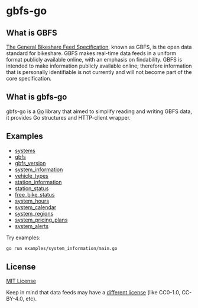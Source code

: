 # gbfs-go

## What is GBFS

[The General Bikeshare Feed Specification][], known as GBFS, is the open data standard for bikeshare. GBFS makes real-time data feeds in a uniform format publicly available online, with an emphasis on findability. GBFS is intended to make information publicly available online; therefore information that is personally identifiable is not currently and will not become part of the core specification.

## What is gbfs-go

gbfs-go is a [Go][] library that aimed to simplify reading and writing GBFS data, it provides Go structures and HTTP-client wrapper.

## Examples

* [systems](https://github.com/chuhlomin/gbfs-go/blob/main/examples/systems/main.go)
* [gbfs](https://github.com/chuhlomin/gbfs-go/blob/main/examples/gbfs/main.go)
* [gbfs_version](https://github.com/chuhlomin/gbfs-go/blob/main/examples/gbfs_version/main.go)
* [system_information](https://github.com/chuhlomin/gbfs-go/blob/main/examples/system_information/main.go)
* [vehicle_types](https://github.com/chuhlomin/gbfs-go/blob/main/examples/vehicle_types/main.go)
* [station_information](https://github.com/chuhlomin/gbfs-go/blob/main/examples/station_information/main.go)
* [station_status](https://github.com/chuhlomin/gbfs-go/blob/main/examples/station_status/main.go)
* [free_bike_status](https://github.com/chuhlomin/gbfs-go/blob/main/examples/free_bike_status/main.go)
* [system_hours](https://github.com/chuhlomin/gbfs-go/blob/main/examples/system_hours/main.go)
* [system_calendar](https://github.com/chuhlomin/gbfs-go/blob/main/examples/system_calendar/main.go)
* [system_regions](https://github.com/chuhlomin/gbfs-go/blob/main/examples/system_regions/main.go)
* [system_pricing_plans](https://github.com/chuhlomin/gbfs-go/blob/main/examples/system_pricing_plans/main.go)
* [system_alerts](https://github.com/chuhlomin/gbfs-go/blob/main/examples/system_alerts/main.go)

Try examples:

```bash
go run examples/system_information/main.go
```

## License

[MIT License][]

Keep in mind that data feeds may have a [different license] (like CC0-1.0, CC-BY-4.0, etc).

[The General Bikeshare Feed Specification]: https://github.com/NABSA/gbfs
[Go]: https://golang.org
[different license]: https://github.com/NABSA/gbfs/blob/master/data-licenses.md
[MIT License]: https://github.com/chuhlomin/gbfs-go/blob/main/LICENSE

